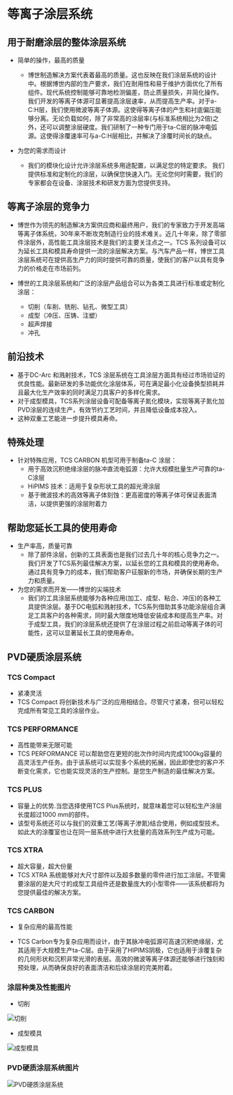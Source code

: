 # 等离子涂层系统
## 用于耐磨涂层的整体涂层系统
  - 简单的操作，最高的质量
    - 博世制造解决方案代表着最高的质量。这也反映在我们涂层系统的设计中。根据博世内部的生产要求，我们在耐用性和易于维护方面优化了所有组件。现代系统控制能够可靠地检测偏差，防止质量损失，并简化操作。我们开发的等离子体源可显著提高涂层速率，从而提高生产率。对于a-C:H层，我们使用微波等离子体源。这使得等离子体的产生和衬底偏压能够分离。无论负载如何，除了非常高的涂层率(与标准系统相比为2倍)之外，还可以调整涂层硬度。我们研制了一种专门用于ta-C层的脉冲电弧源。这使得涂覆速率可与a-C:H层相比，并解决了涂覆时间长的缺点。

  - 为您的需求而设计
    - 我们的模块化设计允许涂层系统多用途配置，以满足您的特定要求。 我们提供标准和定制化的涂层，以确保您快速入门。无论您何时需要，我们的专家都会在设备、涂层技术和研发方面为您提供支持。



## 等离子涂层的竞争力
 - 博世作为领先的制造解决方案供应商和最终用户，我们的专家致力于开发高端等离子体系统，30年来不断攻克制造行业的技术难关。近几十年来，除了零部件涂层外，高性能工具涂层技术是我们的主要关注点之一。TCS 系列设备可以为延长工具和模具寿命提供一流的涂层解决方案。与汽车产品一样，博世工具涂层系统可在提供高生产力的同时提供可靠的质量，使我们的客户以具有竞争力的价格走在市场前列。

 - 博世的工具涂层系统和广泛的涂层产品组合可以为各类工具进行标准或定制化涂层：
    - 切削（车削、铣削、钻孔、微型工具）
    - 成型（冲压、压铸、注塑）
    - 超声焊接
    - 冲孔


## 前沿技术
  - 基于DC-Arc 和溅射技术，TCS 涂层系统在工具涂层方面具有经过市场验证的优良性能。最新研发的多功能优化涂层体系，可在满足最小化设备换型损耗并且最大化生产效率的同时满足刀具客户的多样化需求。
  - 对于成型模具，TCS系列涂层设备可配备等离子氮化模块，实现等离子氮化加PVD涂层的连续生产，有效节约工艺时间，并且降低设备成本投入。
  - 这种双重工艺能进一步提升模具寿命。

## 特殊处理
  - 针对特殊应用，TCS CARBON 机型可用于制备ta-C 涂层：
    - 用于高效沉积绝缘涂层的脉冲直流电弧源：允许大规模批量生产可靠的ta-C涂层
    - HiPIMS 技术：适用于复杂形状工具的超光滑涂层
    - 基于微波技术的高效等离子体刻蚀：更高密度的等离子体可保证表面清洁，以提供更强的涂层附着力
 

## 帮助您延长工具的使用寿命
  - 生产率高，质量可靠 
    - 除了部件涂层，创新的工具表面也是我们过去几十年的核心竞争力之一。我们开发了TCS系列最佳解决方案，以延长您的工具和模具的使用寿命。通过具有竞争力的成本，我们帮助客户征服新的市场，并确保长期的生产力和质量。
  - 为您的需求而开发——博世的尖端技术
    - 我们的工具涂层系统能够为各种应用(加工、成型、粘合、冲压)的各种工具提供涂层。基于DC电弧和溅射技术，TCS系列借助其多功能涂层组合满足工具客户的各种需求，同时最大限度地降低安装成本和提高生产率。对于成型工具，我们的涂层系统还提供了在涂层过程之前启动等离子体的可能性，这可以显著延长工具的使用寿命。


## PVD硬质涂层系统
### TCS Compact
  - 紧凑灵活
  - TCS Compact 将创新技术与广泛的应用相结合。尽管尺寸紧凑，但可以轻松完成所有常见工具的涂层作业。

### TCS PERFORMANCE
  - 高性能带来无限可能 
  - TCS PERFORMANCE 可以帮助您在更短的批次作时间内完成1000kg容量的高灵活生产任务。由于该系统可以实现多个系统的拓展，因此即使您的客户不断变化需求，它也能实现灵活的生产控制。是您生产制造的最佳解决方案。


### TCS PLUS

  - 容量上的优势.当您选择使用TCS Plus系统时，就意味着您可以轻松生产涂层长度超过1000 mm的部件。
  - 该型号系统还可以与我们的双重工艺(等离子渗氮)结合使用，例如成型技术。如此大的涂覆室也让在同一层系统中进行大批量的高效系列生产成为可能。


### TCS XTRA

  - 超大容量，超大份量
  - TCS XTRA 系统能够对大尺寸部件以及超多数量的零件进行加工涂层。不管需要涂层的是大尺寸的成型工具组件还是数量庞大的小型零件——该系统都将为您提供最佳的解决方案。


### TCS CARBON

  - 复杂应用的最高性能 

  - TCS Carbon专为复杂应用而设计，由于其脉冲电弧源可高速沉积绝缘层，尤其适用于大规模生产ta-C层。由于采用了HIPIMS阴极，它也适用于涂覆复杂的几何形状和沉积非常光滑的表层。高效的微波等离子体源还能够进行蚀刻和预处理，从而确保良好的表面清洁和后续涂层的完美附着。


### 涂层种类及性能图片

- 切削

![切削](https://p6-juejin.byteimg.com/tos-cn-i-k3u1fbpfcp/a663c2fd82814ec3b4b3bad57f408d95~tplv-k3u1fbpfcp-watermark.image?)

- 成型模具

![成型模具](https://p6-juejin.byteimg.com/tos-cn-i-k3u1fbpfcp/dd20bfe953614b14909d3636e88ca0b5~tplv-k3u1fbpfcp-watermark.image?)


### PVD硬质涂层系统图片

![PVD硬质涂层系统](https://p9-juejin.byteimg.com/tos-cn-i-k3u1fbpfcp/68f5c4970d1c4df19909ef0714995fc7~tplv-k3u1fbpfcp-watermark.image?)



